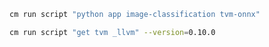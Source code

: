 ```bash
cm run script "python app image-classification tvm-onnx"
```

```bash
cm run script "get tvm _llvm" --version=0.10.0
```
